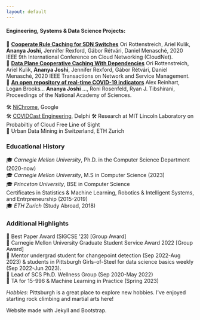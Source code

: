 ```yaml
--- 
layout: default
---
```


#### Engineering, Systems & Data Science Projects: 

📄 **[Cooperate Rule Caching for SDN Switches](https://ieeexplore.ieee.org/abstract/document/9335795/)** Ori Rottenstreich, Ariel Kulik, **Ananya Joshi**, Jennifer Rexford, Gábor Rétvári, Daniel Menasché, 2020 IEEE 9th International Conference on Cloud Networking (CloudNet).  
📄 **[Data Plane Cooperative Caching With Dependencies](https://ieeexplore.ieee.org/abstract/document/9632694)** Ori Rottenstreich, Ariel Kulik, **Ananya Joshi**, Jennifer Rexford, Gábor Rétvári, Daniel Menasché, 2020 IEEE Transactions on Network and Service Management.  
📄 **[An open repository of real-time COVID-19 indicators](https://www.pnas.org/doi/abs/10.1073/pnas.2111452118)** Alex Reinhart, Logan Brooks... **Ananya Joshi** ..., Roni Rosenfeld, Ryan J. Tibshirani, Proceedings of the National Academy of Sciences.  

🛠️ [NiChrome](https://github.com/u-root/NiChrome), Google  
🛠️ [COVIDCast Engineering](https://www.pnas.org/doi/10.1073/pnas.2111452118), Delphi 
🛠️ Research at MIT Lincoln Laboratory on Probabiltiy of Cloud Free Line of Sight  
📄 Urban Data Mining in Switzerland, ETH Zurich  

### Educational History
🎓 *Carnegie Mellon University*, Ph.D. in the Computer Science Department (2020-now)   
🎓 *Carnegie Mellon University*, M.S in Computer Science (2023)  
🎓 *Princeton University*, BSE in Computer Science  
Certificates in Statistics & Machine Learning, Robotics & Intelligent Systems, and Entrpreneurship (2015-2019)   
🎓 *ETH Zurich* (Study Abroad, 2018)  

### Additional Highlights
🌟 Best Paper Award (SIGCSE '23) [Group Award]  
🌟 Carnegie Mellon University Graduate Student Service Award 2022 [Group Award]  
🌟 Mentor undergrad student for changepoint detection (Sep 2022-Aug 2023) & students in Pittsburgh Girls-of-Steel for data science basics weekly (Sep 2022-Jun 2023).   
🌟 Lead of SCS Ph.D. Wellness Group (Sep 2020-May 2022)  
🌟 TA for 15-996 & Machine Learning in Practice (Spring 2023)  

*Hobbies:* Pittsburgh is a great place to explore new hobbies. I've enjoyed starting rock climbing and martial arts here!

Website made with Jekyll and Bootstrap.

